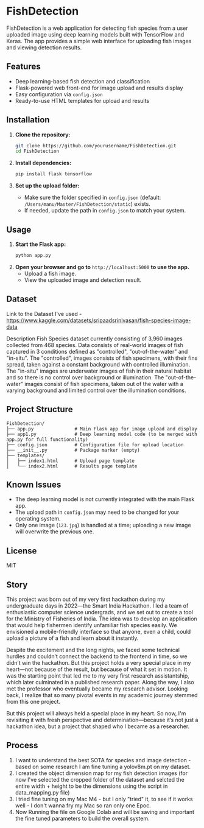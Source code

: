 # FishDetection

FishDetection is a web application for detecting fish species from a user uploaded image using deep learning models built with TensorFlow and Keras. The app provides a simple web interface for uploading fish images and viewing detection results.


## Features

- Deep learning-based fish detection and classification
- Flask-powered web front-end for image upload and results display
- Easy configuration via `config.json`
- Ready-to-use HTML templates for upload and results

## Installation

1. **Clone the repository:**
    ```bash
    git clone https://github.com/yourusername/FishDetection.git
    cd FishDetection
    ```

2. **Install dependencies:**
    ```bash
    pip install flask tensorflow
    ```

3. **Set up the upload folder:**
    - Make sure the folder specified in `config.json` (default: `/Users/manu/Master/FishDetection/static`) exists.
    - If needed, update the path in `config.json` to match your system.

## Usage

1. **Start the Flask app:**
    ```bash
    python app.py
    ```
2. **Open your browser and go to** `http://localhost:5000` **to use the app.**
    - Upload a fish image.
    - View the uploaded image and detection result.

## Dataset
Link to the Dataset I've used - 
https://www.kaggle.com/datasets/sripaadsrinivasan/fish-species-image-data


Description
Fish Species dataset currently consisting of 3,960 images collected from 468 species.
Data consists of real-world images of fish captured in 3 conditions defined as "controlled", "out-of-the-water" and "in-situ".
The "controlled", images consists of fish specimens, with their fins spread, taken against a constant background with controlled illumination.
The "in-situ" images are underwater images of fish in their natural habitat and so there is no control over background or illumination. The "out-of-the-water" images consist of fish specimens, taken out of the water with a varying background and limited control over the illumination conditions.



## Project Structure

```
FishDetection/
├── app.py               # Main Flask app for image upload and display
├── app1.py              # Deep learning model code (to be merged with app.py for full functionality)
├── config.json          # Configuration file for upload location
├── __init__.py          # Package marker (empty)
├── templates/
│   ├── index1.html      # Upload page template
│   └── index2.html      # Results page template
```


## Known Issues

- The deep learning model is not currently integrated with the main Flask app.
- The upload path in `config.json` may need to be changed for your operating system.
- Only one image (`123.jpg`) is handled at a time; uploading a new image will overwrite the previous one.

## License

MIT

## Story 

This project was born out of my very first hackathon during my undergraduate days in 2022—the Smart India Hackathon. I led a team of enthusiastic computer science undergrads, and we set out to create a tool for the Ministry of Fisheries of India. The idea was to develop an application that would help fishermen identify unfamiliar fish species easily. We envisioned a mobile-friendly interface so that anyone, even a child, could upload a picture of a fish and learn about it instantly.

Despite the excitement and the long nights, we faced some technical hurdles and couldn’t connect the backend to the frontend in time, so we didn’t win the hackathon. But this project holds a very special place in my heart—not because of the result, but because of what it set in motion. It was the starting point that led me to my very first research assistantship, which later culminated in a published research paper. Along the way, I also met the professor who eventually became my research advisor. Looking back, I realize that so many pivotal events in my academic journey stemmed from this one project.

But this project will always held a special place in my heart. So now, I'm revisiting it with fresh perspective and determination—because it’s not just a hackathon idea, but a project that shaped who I became as a researcher.


## Process 

1. I want to understand the best SOTA for species and image detection - based on some research I am fine tuning  a yolov8m.pt on my dataset. 
2. I created the object dimension map for my fish detection images (for now I've selected the cropped folder of the dataset and selcted the entire width + height to be the dimensions using the script in data_mapping.py file)
3. I tried fine tuning on my Mac M4 - but I only "tried" it, to see if it works well - I don't wanna fry my Mac so ran only one Epoc. 
4. Now Running the file on Google Colab and will be saving and important the fine tuned parameters to build the overall system. 
    